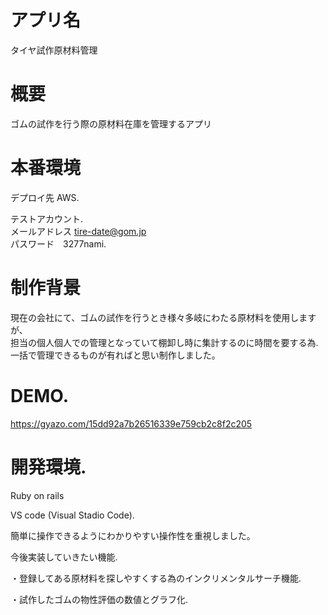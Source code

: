 # アプリ名
タイヤ試作原材料管理

# 概要
ゴムの試作を行う際の原材料在庫を管理するアプリ

# 本番環境
デプロイ先 AWS. 

 テストアカウント.  
 メールアドレス  tire-date@gom.jp  
 パスワード　3277nami. 
               
# 制作背景
現在の会社にて、ゴムの試作を行うとき様々多岐にわたる原材料を使用しますが、  
担当の個人個人での管理となっていて棚卸し時に集計するのに時間を要する為. 
一括で管理できるものが有ればと思い制作しました。  

# DEMO. 
https://gyazo.com/15dd92a7b26516339e759cb2c8f2c205

# 開発環境. 
Ruby on rails

VS code (Visual Stadio Code). 

簡単に操作できるようにわかりやすい操作性を重視しました。


今後実装していきたい機能.

・登録してある原材料を探しやすくする為のインクリメンタルサーチ機能. 

・試作したゴムの物性評価の数値とグラフ化. 
